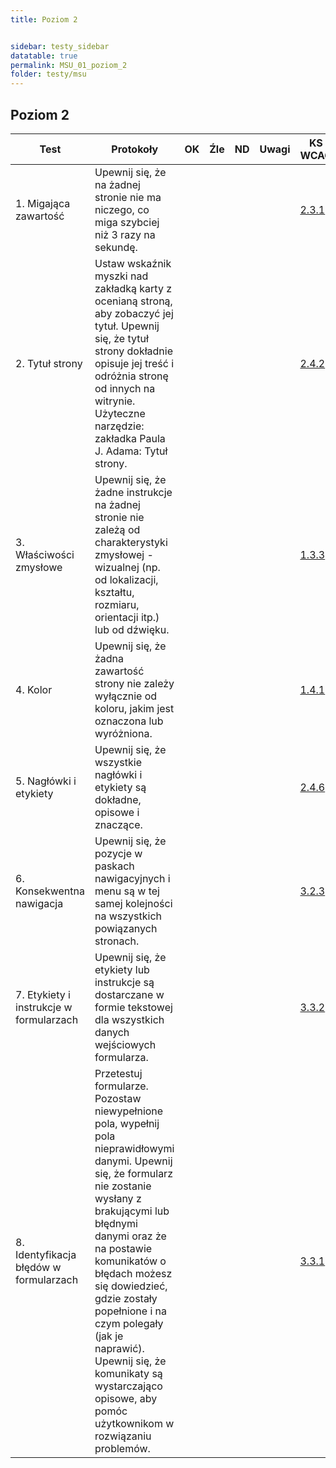 ```yaml
---
title: Poziom 2


sidebar: testy_sidebar
datatable: true
permalink: MSU_01_poziom_2
folder: testy/msu
---
```



## Poziom 2

| Test        | Protokoły                    |OK|Źle|ND| Uwagi  |KS WCAG|
|-------------|------------------------------|--|---|--|--------|--------|
|1. Migająca zawartość|Upewnij się, że na żadnej stronie nie ma niczego, co miga szybciej niż 3 razy na sekundę.| | | | |[2.3.1](https://wcag.lepszyweb.pl/#three-flashes-or-below-threshold)|
|2. Tytuł strony|Ustaw wskaźnik myszki nad zakładką karty z ocenianą stroną, aby zobaczyć jej tytuł. Upewnij się, że tytuł strony dokładnie opisuje jej treść i odróżnia stronę od innych na witrynie. <br />Użyteczne narzędzie: zakładka Paula J. Adama: Tytuł strony.| | | | |[2.4.2](https://wcag.lepszyweb.pl/#page-titled)|
|3. Właściwości zmysłowe|Upewnij się, że żadne instrukcje na żadnej stronie nie zależą od charakterystyki zmysłowej - wizualnej (np. od lokalizacji, kształtu, rozmiaru, orientacji itp.) lub od dźwięku.| | | | |[1.3.3](https://wcag.lepszyweb.pl/#sensory-characteristics)|
|4. Kolor|Upewnij się, że żadna zawartość strony nie zależy wyłącznie od koloru, jakim jest oznaczona lub wyróżniona.| | | | |[1.4.1](https://wcag.lepszyweb.pl/#use-of-color)|
|5. Nagłówki i etykiety|Upewnij się, że wszystkie nagłówki i etykiety są dokładne, opisowe i znaczące.| | | | |[2.4.6](https://wcag.lepszyweb.pl/#headings-and-labels)|
|6. Konsekwentna nawigacja|Upewnij się, że pozycje w paskach nawigacyjnych i menu są w tej samej kolejności na wszystkich powiązanych stronach.| | | | |[3.2.3](https://wcag.lepszyweb.pl/#consistent-navigation)|
|7. Etykiety i instrukcje w formularzach|Upewnij się, że etykiety lub instrukcje są dostarczane w formie tekstowej dla wszystkich danych wejściowych formularza.| | | | |[3.3.2](https://wcag.lepszyweb.pl/#labels-or-instructions)|
|8. Identyfikacja błędów w formularzach|Przetestuj formularze. Pozostaw niewypełnione pola, wypełnij pola nieprawidłowymi danymi. Upewnij się, że formularz nie zostanie wysłany z brakującymi lub błędnymi danymi oraz że na postawie komunikatów o błędach możesz się dowiedzieć, gdzie zostały popełnione i na czym polegały (jak je naprawić). Upewnij się, że komunikaty są wystarczająco opisowe, aby pomóc użytkownikom w rozwiązaniu problemów.| | | | |[3.3.1](https://wcag.lepszyweb.pl/#error-identification)|









